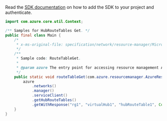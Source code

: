 Read the [SDK documentation](https://github.com/Azure/azure-sdk-for-java/blob/azure-resourcemanager_2.12.0/sdk/resourcemanager/azure-resourcemanager/README.md) on how to add the SDK to your project and authenticate.

```java
import com.azure.core.util.Context;

/** Samples for HubRouteTables Get. */
public final class Main {
    /*
     * x-ms-original-file: specification/network/resource-manager/Microsoft.Network/stable/2021-05-01/examples/HubRouteTableGet.json
     */
    /**
     * Sample code: RouteTableGet.
     *
     * @param azure The entry point for accessing resource management APIs in Azure.
     */
    public static void routeTableGet(com.azure.resourcemanager.AzureResourceManager azure) {
        azure
            .networks()
            .manager()
            .serviceClient()
            .getHubRouteTables()
            .getWithResponse("rg1", "virtualHub1", "hubRouteTable1", Context.NONE);
    }
}
```
